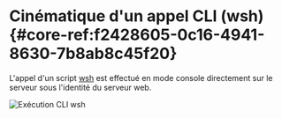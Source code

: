 # Cinématique d'un appel CLI (wsh) {#core-ref:f2428605-0c16-4941-8630-7b8ab8c45f20}

L'appel d'un script [wsh][wsh] est effectué en mode console directement sur le
serveur sous l'identité du serveur web.

![Exécution CLI wsh](cinematique_wsh.png)


<!-- links -->
[guest]:        #core-ref:932e2070-6929-11e2-8218-0021e9fffec1
[pdoc]:         #core-ref:bdc11019-9650-4910-8182-2c9fcdee5fda
[wsh]:          #core-ref:1566c46d-a53d-44cf-8c3f-0d0e21c0b117
[workflow]:     #core-ref:55a53d99-0c24-48d8-8cb9-1caa171f2e9a